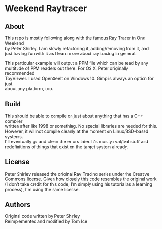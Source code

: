# Weekend Raytracer

## About

This repo is mostly following along with the famous Ray Tracer in One Weekend  
by Peter Shirley. I am slowly refactoring it, adding/removing from it, and  
just having fun with it as I learn more about ray tracing in general.

This particular example will output a PPM file which can be read by any  
multitude of PPM readers out there. For OS X, Peter originally recommended  
ToyViewer. I used OpenSeelt on Windows 10. Gimp is always an option for just  
about any platform, too.

## Build

This should be able to compile on just about anything that has a C++ compiler  
written after like 1998 or something. No special libraries are needed for this.  
However, it will not compile cleanly at the moment on Linux/BSD-based systems.  
I'll eventually go and clean the errors later. It's mostly rval/lval stuff and  
redefinitions of things that exist on the target system already.

## License

Peter Shirley released the original Ray Tracing series under the Creative  
Commons license. Given how closely this code resembles the original work  
(I don't take credit for this code; I'm simply using his tutorial as a learning  
process), I'm using the same license.

## Authors

Original code written by Peter Shirley  
Reimplemented and modified by Tom Ice